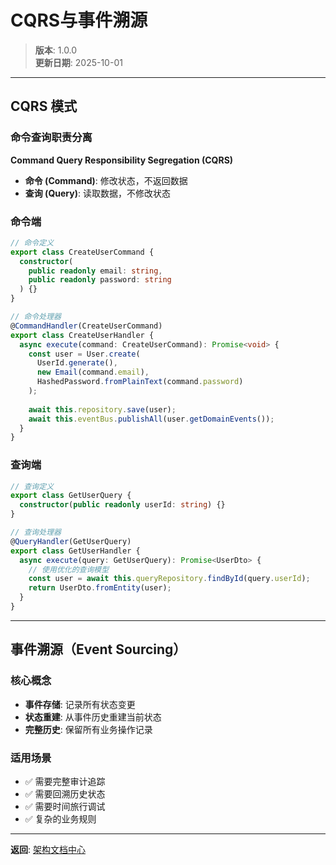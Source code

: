 # CQRS与事件溯源

> **版本**: 1.0.0  
> **更新日期**: 2025-10-01

---

## CQRS 模式

### 命令查询职责分离

**Command Query Responsibility Segregation (CQRS)**

- **命令 (Command)**: 修改状态，不返回数据
- **查询 (Query)**: 读取数据，不修改状态

### 命令端

```typescript
// 命令定义
export class CreateUserCommand {
  constructor(
    public readonly email: string,
    public readonly password: string
  ) {}
}

// 命令处理器
@CommandHandler(CreateUserCommand)
export class CreateUserHandler {
  async execute(command: CreateUserCommand): Promise<void> {
    const user = User.create(
      UserId.generate(),
      new Email(command.email),
      HashedPassword.fromPlainText(command.password)
    );
    
    await this.repository.save(user);
    await this.eventBus.publishAll(user.getDomainEvents());
  }
}
```

### 查询端

```typescript
// 查询定义
export class GetUserQuery {
  constructor(public readonly userId: string) {}
}

// 查询处理器
@QueryHandler(GetUserQuery)
export class GetUserHandler {
  async execute(query: GetUserQuery): Promise<UserDto> {
    // 使用优化的查询模型
    const user = await this.queryRepository.findById(query.userId);
    return UserDto.fromEntity(user);
  }
}
```

---

## 事件溯源（Event Sourcing）

### 核心概念

- **事件存储**: 记录所有状态变更
- **状态重建**: 从事件历史重建当前状态
- **完整历史**: 保留所有业务操作记录

### 适用场景

- ✅ 需要完整审计追踪
- ✅ 需要回溯历史状态
- ✅ 需要时间旅行调试
- ✅ 复杂的业务规则

---

**返回**: [架构文档中心](./README.md)
